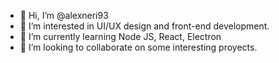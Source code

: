 - 👋 Hi, I’m @alexneri93
- 👀 I’m interested in UI/UX design and front-end development.
- 🌱 I’m currently learning Node JS, React, Electron
- 💞️ I’m looking to collaborate on some interesting proyects.

<!---
alexneri93/alexneri93 is a ✨ special ✨ repository because its `README.md` (this file) appears on your GitHub profile.
You can click the Preview link to take a look at your changes.
--->
